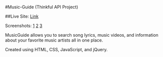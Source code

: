 #Music-Guide (Thinkful API Project)

##Live Site: [Link](https://lsk101.github.io/music-guide/)

Screenshots:
[1](https://github.com/LsK101/music-guide/blob/master/screenshots/1.PNG?raw=true)
[2](https://github.com/LsK101/music-guide/blob/master/screenshots/2.PNG?raw=true)
[3](https://github.com/LsK101/music-guide/blob/master/screenshots/3.PNG?raw=true)

MusicGuide allows you to search song lyrics, music videos, and information about your favorite music artists all in one place.

Created using HTML, CSS, JavaScript, and jQuery.